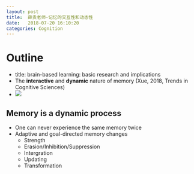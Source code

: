 ```yaml
---
layout: post
title:  薛贵老师-记忆的交互性和动态性
date:   2018-07-20 16:10:20
categories: Cognition
---
```


# Outline

* title: brain-based learning: basic research and implications
* The **interactive** and **dynamic** nature of memory (Xue, 2018, Trends in Cognitive Sciences)
* ![](http://p24kfvgv3.bkt.clouddn.com/18-7-20/65393391.jpg)


## Memory is a dynamic process

* One can never experience the same memory twice
* Adaptive and goal-directed memory changes
    * Strength
    * Erasion/Inhibition/Suppression
    * Intergration
    * Updating
    * Transformation
